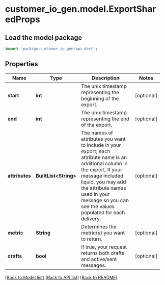 # customer_io_gen.model.ExportSharedProps

## Load the model package
```dart
import 'package:customer_io_gen/api.dart';
```

## Properties
Name | Type | Description | Notes
------------ | ------------- | ------------- | -------------
**start** | **int** | The unix timestamp representing the beginning of the export. | [optional] 
**end** | **int** | The unix timestamp representing the end of the export. | [optional] 
**attributes** | **BuiltList&lt;String&gt;** | The names of attributes you want to include in your export; each attribute name is an additional column in the export. If your message included liquid, you may add the attribute names used in your message so you can see the values populated for each delivery. | [optional] 
**metric** | **String** | Determines the metric(s) you want to return. | [optional] 
**drafts** | **bool** | If true, your request returns both drafts and active/sent messages. | [optional] 

[[Back to Model list]](../README.md#documentation-for-models) [[Back to API list]](../README.md#documentation-for-api-endpoints) [[Back to README]](../README.md)


